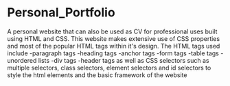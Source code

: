 # Personal_Portfolio
A personal website that can also be used as CV for professional uses built using HTML and CSS. This website makes extensive use of CSS properties and most of the popular HTML tags within it's design. The HTML tags used include
-paragraph tags
-heading tags
-anchor tags
-form tags
-table tags
-unordered lists
-div tags
-header tags
as well as CSS selectors such as multiple selectors, class selectors, element selectors and id selectors to style the html elements and the basic framework of the website
